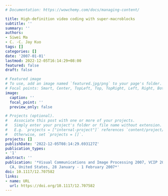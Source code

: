 ```yaml
---
# Documentation: https://wowchemy.com/docs/managing-content/

title: High-definition video coding with super-macroblocks
subtitle: ''
summary: ''
authors:
- Siwei Ma
- C. -C. Jay Kuo
tags: []
categories: []
date: '2007-01-01'
lastmod: 2022-12-05T16:14:29+08:00
featured: false
draft: false

# Featured image
# To use, add an image named `featured.jpg/png` to your page's folder.
# Focal points: Smart, Center, TopLeft, Top, TopRight, Left, Right, BottomLeft, Bottom, BottomRight.
image:
  caption: ''
  focal_point: ''
  preview_only: false

# Projects (optional).
#   Associate this post with one or more of your projects.
#   Simply enter your project's folder or file name without extension.
#   E.g. `projects = ["internal-project"]` references `content/project/deep-learning/index.md`.
#   Otherwise, set `projects = []`.
projects: []
publishDate: '2022-12-05T08:14:29.693127Z'
publication_types:
- '1'
abstract: ''
publication: '*Visual Communications and Image Processing 2007, VCIP 2007, San Jose,
  CA, United States, 28 January - 1 February 2007*'
doi: 10.1117/12.707582
links:
- name: URL
  url: https://doi.org/10.1117/12.707582
---
```

